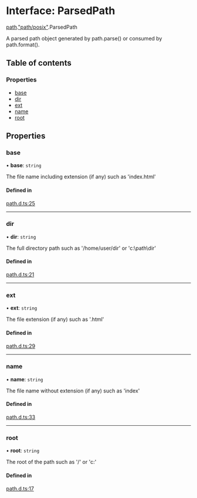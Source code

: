 # Interface: ParsedPath

[path](../modules/path.md).["path/posix"](../modules/path._path_posix_.md).ParsedPath

A parsed path object generated by path.parse() or consumed by path.format().

## Table of contents

### Properties

- [base](path._path_posix_.ParsedPath.md#base)
- [dir](path._path_posix_.ParsedPath.md#dir)
- [ext](path._path_posix_.ParsedPath.md#ext)
- [name](path._path_posix_.ParsedPath.md#name)
- [root](path._path_posix_.ParsedPath.md#root)

## Properties

### base

• **base**: `string`

The file name including extension (if any) such as 'index.html'

#### Defined in

[path.d.ts:25](https://github.com/goodcodedev/bun-types/blob/8bd1b3a/path.d.ts#L25)

___

### dir

• **dir**: `string`

The full directory path such as '/home/user/dir' or 'c:\path\dir'

#### Defined in

[path.d.ts:21](https://github.com/goodcodedev/bun-types/blob/8bd1b3a/path.d.ts#L21)

___

### ext

• **ext**: `string`

The file extension (if any) such as '.html'

#### Defined in

[path.d.ts:29](https://github.com/goodcodedev/bun-types/blob/8bd1b3a/path.d.ts#L29)

___

### name

• **name**: `string`

The file name without extension (if any) such as 'index'

#### Defined in

[path.d.ts:33](https://github.com/goodcodedev/bun-types/blob/8bd1b3a/path.d.ts#L33)

___

### root

• **root**: `string`

The root of the path such as '/' or 'c:\'

#### Defined in

[path.d.ts:17](https://github.com/goodcodedev/bun-types/blob/8bd1b3a/path.d.ts#L17)
